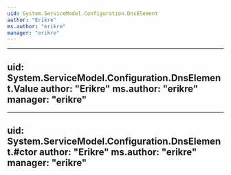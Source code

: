 ```yaml
---
uid: System.ServiceModel.Configuration.DnsElement
author: "Erikre"
ms.author: "erikre"
manager: "erikre"
---
```


---
uid: System.ServiceModel.Configuration.DnsElement.Value
author: "Erikre"
ms.author: "erikre"
manager: "erikre"
---

---
uid: System.ServiceModel.Configuration.DnsElement.#ctor
author: "Erikre"
ms.author: "erikre"
manager: "erikre"
---
